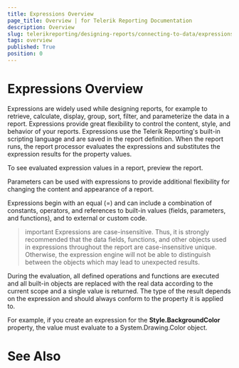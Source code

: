 ```yaml
---
title: Expressions Overview
page_title: Overview | for Telerik Reporting Documentation
description: Overview
slug: telerikreporting/designing-reports/connecting-to-data/expressions/overview
tags: overview
published: True
position: 0
---
```


# Expressions Overview



Expressions are widely used while designing reports, for example to
		retrieve, calculate, display, group, sort, filter, and parameterize the
		data in a report. Expressions provide great flexibility to control the
		content, style, and behavior of your reports. Expressions use the Telerik
		Reporting's built-in scripting language and are saved in the report
		definition. When the report runs, the report processor evaluates the
		expressions and substitutes the expression results for the property values.

To see evaluated expression values in a report, preview the report.

Parameters can be used with expressions to provide additional
		flexibility for changing the content and appearance of a report.

Expressions begin with an equal (=) and can include a combination
		of constants, operators, and references to built-in values (fields, parameters,
		and functions), and to external or custom code.

>important Expressions are case-insensitive. Thus, it is strongly recommended that the data fields, functions,          and other objects used in expressions throughout the report are case-insensitive unique. Otherwise,           the expression engine will not be able to distinguish between the objects which may lead to unexpected results.        


During the evaluation, all defined operations and functions are
		executed and all built-in objects are replaced with the real data according
		to the current scope and a single value is returned. The type of the
		result depends on the expression and should always conform to the property
		it is applied to.

For example, if you create an expression for the __Style.BackgroundColor__
		property, the value must evaluate to a System.Drawing.Color object.

# See Also
